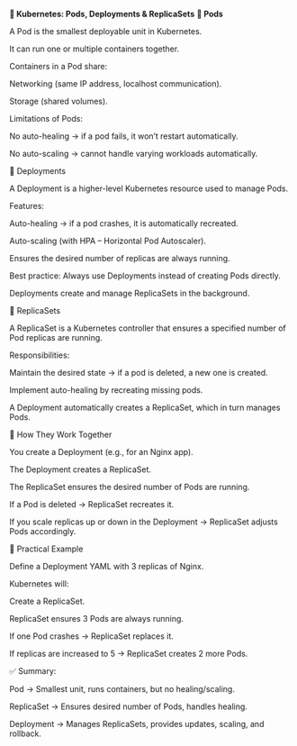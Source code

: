 **📌 Kubernetes: Pods, Deployments & ReplicaSets**
**🔹 Pods**

A Pod is the smallest deployable unit in Kubernetes.

It can run one or multiple containers together.

Containers in a Pod share:

Networking (same IP address, localhost communication).

Storage (shared volumes).

Limitations of Pods:

No auto-healing → if a pod fails, it won’t restart automatically.

No auto-scaling → cannot handle varying workloads automatically.

🔹 Deployments

A Deployment is a higher-level Kubernetes resource used to manage Pods.

Features:

Auto-healing → if a pod crashes, it is automatically recreated.

Auto-scaling (with HPA – Horizontal Pod Autoscaler).

Ensures the desired number of replicas are always running.

Best practice: Always use Deployments instead of creating Pods directly.

Deployments create and manage ReplicaSets in the background.

🔹 ReplicaSets

A ReplicaSet is a Kubernetes controller that ensures a specified number of Pod replicas are running.

Responsibilities:

Maintain the desired state → if a pod is deleted, a new one is created.

Implement auto-healing by recreating missing pods.

A Deployment automatically creates a ReplicaSet, which in turn manages Pods.

🔹 How They Work Together

You create a Deployment (e.g., for an Nginx app).

The Deployment creates a ReplicaSet.

The ReplicaSet ensures the desired number of Pods are running.

If a Pod is deleted → ReplicaSet recreates it.

If you scale replicas up or down in the Deployment → ReplicaSet adjusts Pods accordingly.

🔹 Practical Example

Define a Deployment YAML with 3 replicas of Nginx.

Kubernetes will:

Create a ReplicaSet.

ReplicaSet ensures 3 Pods are always running.

If one Pod crashes → ReplicaSet replaces it.

If replicas are increased to 5 → ReplicaSet creates 2 more Pods.

✅ Summary:

Pod → Smallest unit, runs containers, but no healing/scaling.

ReplicaSet → Ensures desired number of Pods, handles healing.

Deployment → Manages ReplicaSets, provides updates, scaling, and rollback.
